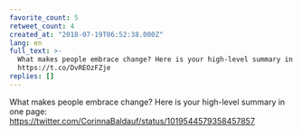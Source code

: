 ```yaml
---
favorite_count: 5
retweet_count: 4
created_at: "2018-07-19T06:52:38.000Z"
lang: en
full_text: >-
  What makes people embrace change? Here is your high-level summary in one page:
  https://t.co/DvREOzFZje
replies: []
---
```


What makes people embrace change? Here is your high-level summary in one page:
<https://twitter.com/CorinnaBaldauf/status/1019544579358457857>
